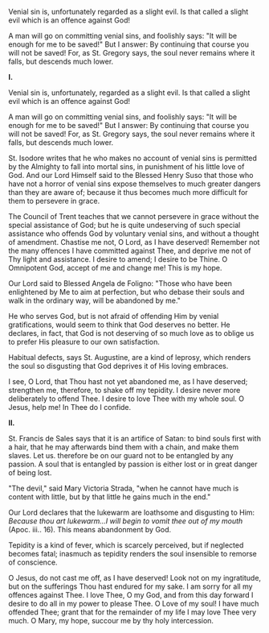 
Venial sin is, unfortunately regarded as a slight evil. Is that called a slight evil which is an offence against God!

A man will go on committing venial sins, and foolishly says: \"It will be enough for me to be saved!\" But I answer: By continuing that course you will not be saved! For, as St. Gregory says, the soul never remains where it falls, but descends much lower.

**I\.**

Venial sin is, unfortunately, regarded as a slight evil. Is that called a slight evil which is an offence against God!

A man will go on committing venial sins, and foolishly says: \"It will be enough for me to be saved!\" But I answer: By continuing that course you will not be saved! For, as St. Gregory says, the soul never remains where it falls, but descends much lower.

St. Isodore writes that he who makes no account of venial sins is permitted by the Almighty to fall into mortal sins, in punishment of his little love of God. And our Lord Himself said to the Blessed Henry Suso that those who have not a horror of venial sins expose themselves to much greater dangers than they are aware of; because it thus becomes much more difficult for them to persevere in grace.

The Council of Trent teaches that we cannot persevere in grace without the special assistance of God; but he is quite undeserving of such special assistance who offends God by voluntary venial sins, and without a thought of amendment. Chastise me not, O Lord, as I have deserved! Remember not the many offences I have committed against Thee, and deprive me not of Thy light and assistance. I desire to amend; I desire to be Thine. O Omnipotent God, accept of me and change me! This is my hope.

Our Lord said to Blessed Angela de Foligno: \"Those who have been enlightened by Me to aim at perfection, but who debase their souls and walk in the ordinary way, will be abandoned by me.\"

He who serves God, but is not afraid of offending Him by venial gratifications, would seem to think that God deserves no better. He declares, in fact, that God is not deserving of so much love as to oblige us to prefer His pleasure to our own satisfaction.

Habitual defects, says St. Augustine, are a kind of leprosy, which renders the soul so disgusting that God deprives it of His loving embraces.

I see, O Lord, that Thou hast not yet abandoned me, as I have deserved; strengthen me, therefore, to shake off my tepidity. I desire never more deliberately to offend Thee. I desire to love Thee with my whole soul. O Jesus, help me! In Thee do I confide.

**II\.**

St. Francis de Sales says that it is an artifice of Satan: to bind souls first with a hair, that he may afterwards bind them with a chain, and make them slaves. Let us. therefore be on our guard not to be entangled by any passion. A soul that is entangled by passion is either lost or in great danger of being lost.

\"The devil,\" said Mary Victoria Strada, \"when he cannot have much is content with little, but by that little he gains much in the end.\"

Our Lord declares that the lukewarm are loathsome and disgusting to Him: *Because thou art lukewarm\...I will begin to vomit thee out of my mouth* (Apoc. iii.. 16). This means abandonment by God.

Tepidity is a kind of fever, which is scarcely perceived, but if neglected becomes fatal; inasmuch as tepidity renders the soul insensible to remorse of conscience.

O Jesus, do not cast me off, as I have deserved! Look not on my ingratitude, but on the sufferings Thou hast endured for my sake. I am sorry for all my offences against Thee. I love Thee, O my God, and from this day forward I desire to do all in my power to please Thee. O Love of my soul! I have much offended Thee; grant that for the remainder of my life I may love Thee very much. O Mary, my hope, succour me by thy holy intercession.

